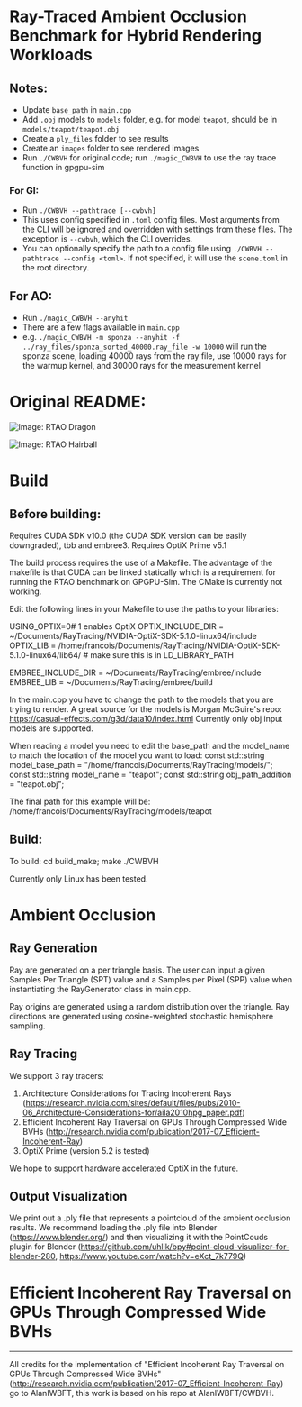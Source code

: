 # Ray-Traced Ambient Occlusion Benchmark for Hybrid Rendering Workloads

## Notes:
- Update `base_path` in `main.cpp`
- Add `.obj` models to `models` folder, e.g. for model `teapot`, should be in `models/teapot/teapot.obj`
- Create a `ply_files` folder to see results
- Create an `images` folder to see rendered images
- Run `./CWBVH` for original code; run `./magic_CWBVH` to use the ray trace function in gpgpu-sim

### For GI:
- Run `./CWBVH --pathtrace [--cwbvh]`
- This uses config specified in `.toml` config files. Most arguments from the CLI will be ignored
  and overridden with settings from these files. The exception is `--cwbvh`, which the CLI overrides.
- You can optionally specify the path to a config file using `./CWBVH --pathtrace --config <toml>`.
  If not specified, it will use the `scene.toml` in the root directory.

## For AO:
- Run `./magic_CWBVH --anyhit`
- There are a few flags available in `main.cpp`
- e.g. `./magic_CWBVH -m sponza --anyhit -f ../ray_files/sponza_sorted_40000.ray_file -w 10000` will run the sponza scene, loading 40000 rays from the ray file, use 10000 rays for the warmup kernel, and 30000 rays for the measurement kernel


# Original README:

![Image: RTAO Dragon](https://github.com/bftf/CWBVH/tree/master/images/dragon_readme.png)

![Image: RTAO Hairball](https://github.com/bftf/CWBVH/tree/master/images/hairball_readme.png)

# Build

Before building:
---------
Requires CUDA SDK v10.0 (the CUDA SDK version can be easily downgraded), tbb and embree3.
Requires OptiX Prime v5.1

The build process requires the use of a Makefile. The advantage of the makefile is that CUDA can be linked statically which is a requirement for running the RTAO benchmark on GPGPU-Sim.  The CMake is currently not working. 

Edit the following lines in your Makefile to use the paths to your libraries:

USING_OPTIX=0# 1 enables OptiX
OPTIX_INCLUDE_DIR = ~/Documents/RayTracing/NVIDIA-OptiX-SDK-5.1.0-linux64/include
OPTIX_LIB = /home/francois/Documents/RayTracing/NVIDIA-OptiX-SDK-5.1.0-linux64/lib64/ # make sure this is in LD_LIBRARY_PATH

EMBREE_INCLUDE_DIR = ~/Documents/RayTracing/embree/include
EMBREE_LIB = ~/Documents/RayTracing/embree/build

In the main.cpp you have to change the path to the models that you are trying to render. A great source for the models is Morgan McGuire's repo: https://casual-effects.com/g3d/data10/index.html Currently only obj input models are supported.

When reading a model you need to edit the base_path and the model_name to match the location of the model you want to load:
const std::string model_base_path = "/home/francois/Documents/RayTracing/models/";
const std::string model_name = "teapot";
const std::string obj_path_addition = "teapot.obj";

The final path for this example will be: /home/francois/Documents/RayTracing/models/teapot


Build:
---------
To build:
cd build_make;
make
./CWBVH

Currently only Linux has been tested.

# Ambient Occlusion

Ray Generation
-------------
Ray are generated on a per triangle basis. 
The user can input a given Samples Per Triangle (SPT) value and a Samples per Pixel (SPP) value when instantiating the RayGenerator class in main.cpp.

Ray origins are generated using a random distribution over the triangle.
Ray directions are generated using cosine-weighted stochastic hemisphere sampling. 

Ray Tracing
-------------
We support 3 ray tracers:
1. Architecture Considerations for Tracing Incoherent Rays (https://research.nvidia.com/sites/default/files/pubs/2010-06_Architecture-Considerations-for/aila2010hpg_paper.pdf)
2. Efficient Incoherent Ray Traversal on GPUs Through Compressed Wide BVHs (http://research.nvidia.com/publication/2017-07_Efficient-Incoherent-Ray)
3. OptiX Prime (version 5.2 is tested)

We hope to support hardware accelerated OptiX in the future.

Output Visualization
-------------
We print out a .ply file that represents a pointcloud of the ambient occlusion results. 
We recommend loading the .ply file into Blender (https://www.blender.org/) and then visualizing it with the PointCouds plugin for Blender (https://github.com/uhlik/bpy#point-cloud-visualizer-for-blender-280, https://www.youtube.com/watch?v=eXct_7k779Q)

# Efficient Incoherent Ray Traversal on GPUs Through Compressed Wide BVHs
--------
All credits for the implementation of "Efficient Incoherent Ray Traversal on GPUs Through Compressed Wide BVHs" (http://research.nvidia.com/publication/2017-07_Efficient-Incoherent-Ray) go to AlanIWBFT, this work is based on his repo at AlanIWBFT/CWBVH.

